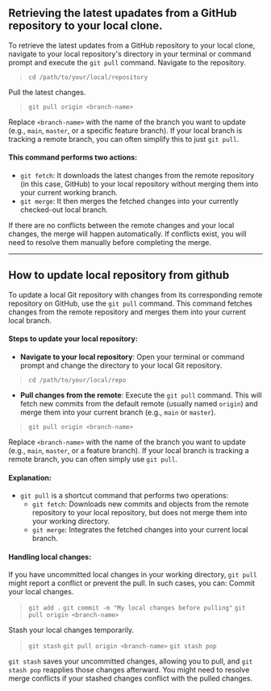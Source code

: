 ## Retrieving the latest upadates from a GitHub repository to your local clone.
To retrieve the latest updates from a GitHub repository to your local clone, navigate to your local repository's directory in your terminal or command prompt and execute the `git pull` command. Navigate to the repository.

> `cd /path/to/your/local/repository`

Pull the latest changes.
>`git pull origin <branch-name>`

Replace `<branch-name>` with the name of the branch you want to update (e.g., `main`, `master`, or a specific feature branch). If your local branch is tracking a remote branch, you can often simplify this to just `git pull`.
#### This command performs two actions:
- `git fetch`: It downloads the latest changes from the remote repository (in this case, GitHub) to your local repository without merging them into your current working branch.
- `git merge`: It then merges the fetched changes into your currently checked-out local branch.

If there are no conflicts between the remote changes and your local changes, the merge will happen automatically. If conflicts exist, you will need to resolve them manually before completing the merge.

---

## How to update local repository from github
To update a local Git repository with changes from its corresponding remote repository on GitHub, use the `git pull` command. This command fetches changes from the remote repository and merges them into your current local branch.

#### Steps to update your local repository:  
- **Navigate to your local repository**: Open your terminal or command prompt and change the directory to your local Git repository.

> `cd /path/to/your/local/repo`

- **Pull changes from the remote**: Execute the `git pull` command. This will fetch new commits from the default remote (usually named `origin`) and merge them into your current branch (e.g., `main` or `master`).

> `git pull origin <branch-name>`

Replace `<branch-name>` with the name of the branch you want to update (e.g., `main`, `master`, or a feature branch). If your local branch is tracking a remote branch, you can often simply use `git pull`.

#### Explanation:
- `git pull` is a shortcut command that performs two operations:
    - `git fetch`: Downloads new commits and objects from the remote repository to your local repository, but does not merge them into your working directory.
    - `git merge`: Integrates the fetched changes into your current local branch.

#### Handling local changes:
If you have uncommitted local changes in your working directory, `git pull` might report a conflict or prevent the pull. In such cases, you can: Commit your local changes.

> `git add .`
> `git commit -m "My local changes before pulling"`
> `git pull origin <branch-name>`

Stash your local changes temporarily.

> `git stash`
> `git pull origin <branch-name>`
> `git stash pop`

`git stash` saves your uncommitted changes, allowing you to pull, and `git stash pop` reapplies those changes afterward. You might need to resolve merge conflicts if your stashed changes conflict with the pulled changes.